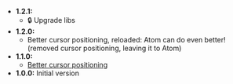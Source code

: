 * __1.2.1:__
  * :lock: Upgrade libs
* __1.2.0:__ 
  * Better cursor positioning, reloaded: Atom can do even better! (removed cursor positioning, leaving it to Atom)
* __1.1.0:__ 
  * [Better cursor positioning](https://github.com/quilicicf/markdown-spec-formatter/pull/2)
* __1.0.0:__ Initial version
